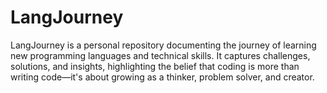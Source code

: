 # LangJourney
LangJourney is a personal repository documenting the journey of learning new programming languages and technical skills. It captures challenges, solutions, and insights, highlighting the belief that coding is more than writing code—it's about growing as a thinker, problem solver, and creator.
